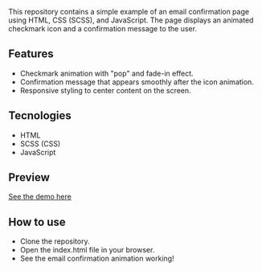 This repository contains a simple example of an email confirmation page using HTML, CSS (SCSS), and JavaScript. The page displays an animated checkmark icon and a confirmation message to the user.

## Features
* Checkmark animation with "pop" and fade-in effect.
* Confirmation message that appears smoothly after the icon animation.
* Responsive styling to center content on the screen.

## Tecnologies
* HTML
* SCSS (CSS)
* JavaScript

## Preview
[See the demo here](https://arielmgan.github.io/confirmed-email/)

## How to use
* Clone the repository.
* Open the index.html file in your browser.
* See the email confirmation animation working!
